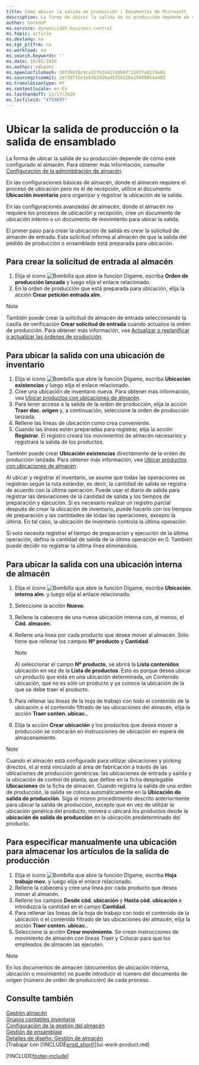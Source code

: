 ```yaml
---
title: Cómo ubicar la salida de producción | Documentos de Microsoft
description: La forma de ubicar la salida de su producción depende de cómo esté configurado el almacén.
author: SorenGP
ms.service: dynamics365-business-central
ms.topic: article
ms.devlang: na
ms.tgt_pltfrm: na
ms.workload: na
ms.search.keywords: ''
ms.date: 10/01/2020
ms.author: edupont
ms.openlocfilehash: 30f29078c4ca32f934427d8b07715077a8175e6b
ms.sourcegitcommit: 2e7307fbe1eb3b34d0ad9356226a19409054a402
ms.translationtype: HT
ms.contentlocale: es-ES
ms.lasthandoff: 12/17/2020
ms.locfileid: "4759697"
---
```

# <a name="put-away-production-or-assembly-output"></a>Ubicar la salida de producción o la salida de ensamblado
La forma de ubicar la salida de su producción depende de cómo esté configurado el almacén. Para obtener más información, consulte [Configuración de la administración de almacén](warehouse-setup-warehouse.md).  

En las configuraciones básicas de almacén, donde el almacén requiere el proceso de ubicación pero no el de recepción, utilice el documento **Ubicación inventario** para organizar y registrar la ubicación de la salida.  

En las configuraciones avanzadas de almacén, donde el almacén no requiere los procesos de ubicación y recepción, cree un documento de ubicación interno o un documento de movimiento para ubicar la salida.  

El primer paso para crear la ubicación de salida es crear la solicitud de almacén de entrada. Esta solicitud informa al almacén de que la salida del pedido de producción o ensamblado está preparada para ubicación.

## <a name="to-create-the-inbound-warehouse-request"></a>Para crear la solicitud de entrada al almacén  
1.  Elija el icono ![Bombilla que abre la función Dígame](media/ui-search/search_small.png "Dígame qué desea hacer"), escriba **Orden de producción lanzada** y luego elija el enlace relacionado.  
2.  En la orden de producción que está preparada para ubicación, elija la acción **Crear petición entrada alm.**  

> [!NOTE]  
>  También puede crear la solicitud de almacén de entrada seleccionando la casilla de verificación **Crear solicitud de entrada** cuando actualice la orden de producción. Para obtener más información, vea [Actualizar o replanificar o actualizar las órdenes de producción](production-how-to-replan-refresh-production-orders.md).  

## <a name="to-put-output-away-with-an-inventory-put-away"></a>Para ubicar la salida con una ubicación de inventario  
1.  Elija el icono ![Bombilla que abre la función Dígame](media/ui-search/search_small.png "Dígame qué desea hacer"), escriba **Ubicación existencias** y luego elija el enlace relacionado.  
2.  Cree una ubicación de inventario nueva. Para obtener más información, vea [Ubicar productos con ubicaciones de almacén](warehouse-how-to-put-items-away-with-inventory-put-aways.md).
3.  Para tener acceso a la salida de la orden de producción, elija la acción **Traer doc. origen** y, a continuación, seleccione la orden de producción lanzada.  
4.  Rellene las líneas de ubicación como crea conveniente.
5.  Cuando las líneas estén preparadas para registrar, elija la acción **Registrar**. El registro creará los movimientos de almacén necesarios y registrará la salida de los productos.  

También puede crear **Ubicación existencias** directamente de la orden de producción lanzada. Para obtener más información, vea [Ubicar productos con ubicaciones de almacén](warehouse-how-to-put-items-away-with-inventory-put-aways.md).  

Al ubicar y registrar el inventario, se asume que todas las operaciones se registran según la ruta estándar, es decir, la cantidad de salida se registra de acuerdo con la última operación. Puede usar el diario de salida para registrar las desviaciones de la cantidad de salida y los tiempos de preparación y ejecución. Si es necesario realizar un registro parcial después de crear la ubicación de inventario, puede hacerlo con los tiempos de preparación y las cantidades de todas las operaciones, excepto la última. En tal caso, la ubicación de inventario controla la última operación.  

Si solo necesita registrar el tiempo de preparación y ejecución de la última operación, defina la cantidad de salida de la última operación en 0. También puede decidir no registrar la última línea eliminándola.  

## <a name="to-put-output-away-with-a-warehouse-internal-put-away"></a>Para ubicar la salida con una ubicación interna de almacén
1.  Elija el icono ![Bombilla que abre la función Dígame](media/ui-search/search_small.png "Dígame qué desea hacer"), escriba **Ubicación interna alm.** y luego elija el enlace relacionado.  
2. Seleccione la acción **Nuevo**.
3. Rellene la cabecera de una nueva ubicación interna con, al menos, el **Cód. almacén.**  
4. Rellene una línea por cada producto que desea mover al almacén. Sólo tiene que rellenar los campos **Nº producto** y **Cantidad**.  

    > [!NOTE]  
    >  Al seleccionar el campo **Nº producto**, se abrirá la **Lista contenidos** ubicación en vez de la **Lista de productos**. Esto es porque desea ubicar un producto que está en una ubicación determinada, un Contenido ubicación, que no es sólo un producto y ya conoce la ubicación de la que se debe traer el producto.  

4.  Para rellenar las líneas de la hoja de trabajo con todo el contenido de la ubicación o el contenido filtrado de las ubicaciones del almacén, elija la acción **Traer conten. ubicac.**.  
5.  Elija la acción **Crear ubicación** y los productos que desea mover a producción se colocarán en instrucciones de ubicación en espera de almacenamiento.  

> [!NOTE]  
>  Cuando el almacén está configurado para utilizar ubicaciones y picking directos, el al está vinculado al área de fabricación a través de las ubicaciones de producción genéricas: las ubicaciones de entrada y salida y la ubicación de control de planta, que define en la ficha desplegable **Ubicaciones** de la ficha de almacén. Cuando registra la salida de una orden de producción, la salida se coloca automáticamente en la **Ubicación de salida de producción**. Siga el mismo procedimiento descrito anteriormente para ubicar la salida de producción, excepto que en vez de utilizar la ubicación genérica del producto, moverá o ubicará los productos desde la **ubicación de salida de producción** en la ubicación predeterminado del producto.  

## <a name="to-manually-specify-a-bin-to-store-items-from-production-output"></a>Para especificar manualmente una ubicación para almacenar los artículos de la salida de producción  
1.  Elija el icono ![Bombilla que abre la función Dígame](media/ui-search/search_small.png "Dígame qué desea hacer"), escriba **Hoja trabajo mov.** y luego elija el enlace relacionado.  
2.  Rellene la cabecera y cree una línea por cada producto que desea mover al almacén.  
3.  Rellene los campos **Desde cód. ubicación** y **Hasta cód. ubicación** e introduzca la cantidad en el campo **Cantidad**.  
4.  Para rellenar las líneas de la hoja de trabajo con todo el contenido de la ubicación o el contenido filtrado de las ubicaciones del almacén, elija la acción **Traer conten. ubicac.**.  
5. Seleccione la acción **Crear movimiento**. Se crean instrucciones de movimiento de almacén con líneas Traer y Colocar para que los empleados de almacén las ejecuten.  

> [!NOTE]  
>  En los documentos de almacén (documentos de ubicación interna, ubicación o movimiento) no puede introducir el número del documento de origen (número de orden de producción) de cada proceso.  

## <a name="see-also"></a>Consulte también  
[Gestión almacén](warehouse-manage-warehouse.md)  
[Grupos contables inventario](inventory-manage-inventory.md)  
[Configuración de la gestión del almacén](warehouse-setup-warehouse.md)     
[Gestión de ensamblaje](assembly-assemble-items.md)    
[Detalles de diseño: Gestión de almacén](design-details-warehouse-management.md)  
[Trabajar con [!INCLUDE[prod_short](includes/prod_short.md)]](ui-work-product.md)


[!INCLUDE[footer-include](includes/footer-banner.md)]